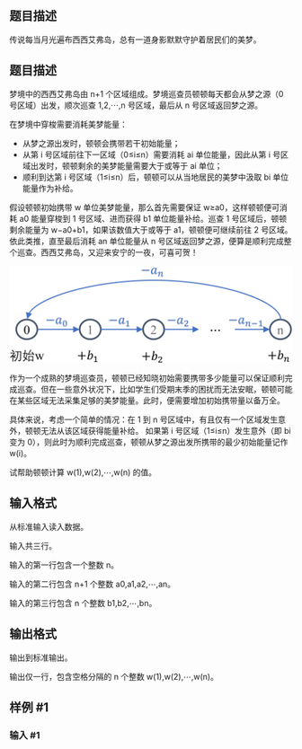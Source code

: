 

## 题目描述

传说每当月光遍布西西艾弗岛，总有一道身影默默守护着居民们的美梦。

## 题目描述

梦境中的西西艾弗岛由 n+1 个区域组成。梦境巡查员顿顿每天都会从梦之源（0 号区域）出发，顺次巡查 1,2,⋯,n 号区域，最后从 n 号区域返回梦之源。

在梦境中穿梭需要消耗美梦能量：

*   从梦之源出发时，顿顿会携带若干初始能量；
*   从第 i 号区域前往下一区域（0≤i≤n）需要消耗 ai 单位能量，因此从第 i 号区域出发时，顿顿剩余的美梦能量需要大于或等于 ai 单位；
*   顺利到达第 i 号区域（1≤i≤n）后，顿顿可以从当地居民的美梦中汲取 bi 单位能量作为补给。

假设顿顿初始携带 w 单位美梦能量，那么首先需要保证 w≥a0，这样顿顿便可消耗 a0 能量穿梭到 1 号区域、进而获得 b1 单位能量补给。巡查 1 号区域后，顿顿剩余能量为 w−a0+b1，如果该数值大于或等于 a1，顿顿便可继续前往 2 号区域。依此类推，直至最后消耗 an 单位能量从 n 号区域返回梦之源，便算是顺利完成整个巡查。西西艾弗岛，又迎来安宁的一夜，可喜可贺！

![梦境巡查员](../../images/mengjing.png)

作为一个成熟的梦境巡查员，顿顿已经知晓初始需要携带多少能量可以保证顺利完成巡查。但在一些意外状况下，比如学生们受期末季的困扰而无法安眠，顿顿可能在某些区域无法采集足够的美梦能量。此时，便需要增加初始携带量以备万全。

具体来说，考虑一个简单的情况：在 1 到 n 号区域中，有且仅有一个区域发生意外，顿顿无法从该区域获得能量补给。 如果第 i 号区域（1≤i≤n）发生意外（即 bi 变为 0），则此时为顺利完成巡查，顿顿从梦之源出发所携带的最少初始能量记作 w(i)。

试帮助顿顿计算 w(1),w(2),⋯,w(n) 的值。

## 输入格式

从标准输入读入数据。

输入共三行。

输入的第一行包含一个整数 n。

输入的第二行包含 n+1 个整数 a0,a1,a2,⋯,an。

输入的第三行包含 n 个整数 b1,b2,⋯,bn。

## 输出格式

输出到标准输出。

输出仅一行，包含空格分隔的 n 个整数 w(1),w(2),⋯,w(n)。

## 样例 #1

### 输入 #1